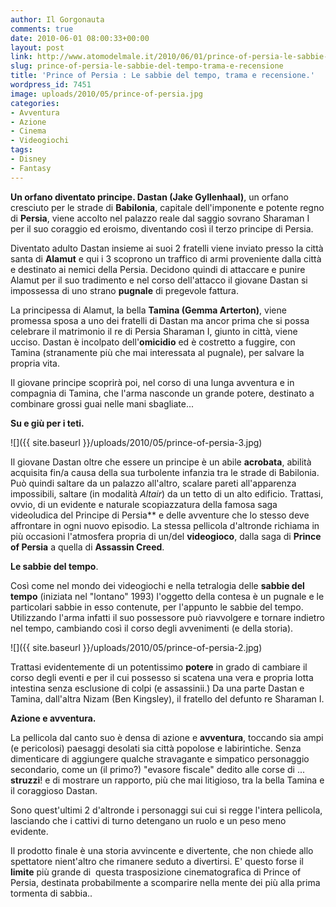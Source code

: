 ```yaml
---
author: Il Gorgonauta
comments: true
date: 2010-06-01 08:00:33+00:00
layout: post
link: http://www.atomodelmale.it/2010/06/01/prince-of-persia-le-sabbie-del-tempo-trama-e-recensione/
slug: prince-of-persia-le-sabbie-del-tempo-trama-e-recensione
title: 'Prince of Persia : Le sabbie del tempo, trama e recensione.'
wordpress_id: 7451
image: uploads/2010/05/prince-of-persia.jpg
categories:
- Avventura
- Azione
- Cinema
- Videogiochi
tags:
- Disney
- Fantasy
---
```


**Un orfano diventato principe. Dastan (Jake Gyllenhaal)**, un orfano cresciuto per le strade di **Babilonia**, capitale dell'imponente e potente regno di **Persia**, viene accolto nel palazzo reale dal saggio sovrano Sharaman I per il suo coraggio ed eroismo, diventando così il terzo principe di Persia.

Diventato adulto Dastan insieme ai suoi 2 fratelli viene inviato presso la città santa di **Alamut** e qui i 3 scoprono un traffico di armi proveniente dalla città e destinato ai nemici della Persia. Decidono quindi di attaccare e punire Alamut per il suo tradimento e nel corso dell'attacco il giovane Dastan si impossessa di uno strano **pugnale** di pregevole fattura.

La principessa di Alamut, la bella **Tamina (Gemma Arterton)**, viene promessa sposa a uno dei fratelli di Dastan ma ancor prima che si possa celebrare il matrimonio il re di Persia Sharaman I, giunto in città, viene ucciso. Dastan è incolpato dell'**omicidio** ed è costretto a fuggire, con Tamina (stranamente più che mai interessata al pugnale), per salvare la propria vita.

Il giovane principe scoprirà poi, nel corso di una lunga avventura e in compagnia di Tamina, che l'arma nasconde un grande potere, destinato a combinare grossi guai nelle mani sbagliate...

**Su e giù per i teti.**

![]({{ site.baseurl }}/uploads/2010/05/prince-of-persia-3.jpg)

Il giovane Dastan oltre che essere un principe è un abile **acrobata**, abilità acquisita fin/a causa della sua turbolente infanzia tra le strade di Babilonia. Può quindi saltare da un palazzo all'altro, scalare pareti all'apparenza impossibili, saltare (in modalità _Altair_) da un tetto di un alto edificio. Trattasi, ovvio, di un evidente e naturale scopiazzatura della famosa saga videoludica del Principe di Persia** e delle avventure che lo stesso deve affrontare in ogni nuovo episodio. La stessa pellicola d'altronde richiama in più occasioni l'atmosfera propria di un/del **videogioco**, dalla saga di **Prince of Persia** a quella di **Assassin Creed**.

**Le sabbie del tempo**.

Così come nel mondo dei videogiochi e nella tetralogia delle **sabbie del tempo** (iniziata nel "lontano" 1993) l'oggetto della contesa è un pugnale e le particolari sabbie in esso contenute, per l'appunto le sabbie del tempo. Utilizzando l'arma infatti il suo possessore può riavvolgere e tornare indietro nel tempo, cambiando così il corso degli avvenimenti (e della storia).

![]({{ site.baseurl }}/uploads/2010/05/prince-of-persia-2.jpg)

Trattasi evidentemente di un potentissimo **potere** in grado di cambiare il corso degli eventi e per il cui possesso si scatena una vera e propria lotta intestina senza esclusione di colpi (e assassinii.) Da una parte Dastan e Tamina, dall'altra Nizam (Ben Kingsley), il fratello del defunto re Sharaman I.

**Azione e avventura.**

La pellicola dal canto suo è densa di azione e **avventura**, toccando sia ampi (e pericolosi) paesaggi desolati sia città popolose e labirintiche. Senza dimenticare di aggiungere qualche stravagante e simpatico personaggio secondario, come un (il primo?) "evasore fiscale" dedito alle corse di ... **struzzi**! e di mostrare un rapporto, più che mai litigioso, tra la bella Tamina e il coraggioso Dastan.

Sono quest'ultimi 2 d'altronde i personaggi sui cui si regge l'intera pellicola, lasciando che i cattivi di turno detengano un ruolo e un peso meno evidente.

Il prodotto finale è una storia avvincente e divertente, che non chiede allo spettatore nient'altro che rimanere seduto a divertirsi. E' questo forse il **limite** più grande di  questa trasposizione cinematografica di Prince of Persia, destinata probabilmente a scomparire nella mente dei più alla prima tormenta di sabbia..
